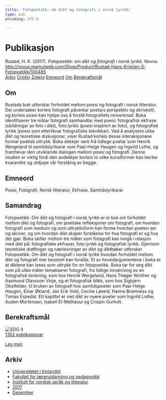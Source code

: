 ```yaml
---
title: 'Fotopoetikk: om dikt og fotografi i norsk lyrikk'
type: pub
encoding: UTF-8

---
```

<h1>Publikasjon</h1>
<article id="csl-bib-container-S4HSIC2T" class="csl-bib-container">
  <div class="csl-bib-body"> <div class="csl-entry">Rustad, H. K. (2017). <i>Fotopoetikk: om dikt og fotografi i norsk lyrikk</i>. Novus. <a href="http://novus.mamutweb.com/Shop/Product/Rustad-Hans-Kristian-S-Fotopoetikk/100485">http://novus.mamutweb.com/Shop/Product/Rustad-Hans-Kristian-S-Fotopoetikk/100485</a></div> </div>
  <div class="csl-bib-buttons">
    <a href="#taxonomy-article-S4HSIC2T" alt="archive" class="csl-bib-button">Arkiv</a>
    <a href="https://app.cristin.no/results/show.jsf?id=1527774" alt="Cristin" class="csl-bib-button">Cristin</a>
    <a href="http://zotero.org/groups/5881554/items/S4HSIC2T" alt="Zotero" class="csl-bib-button">Zotero</a>
    <a href="#keywords-article-S4HSIC2T" alt="keywords" class="csl-bib-button">Emneord</a>
    <a href="#about-article-S4HSIC2T" alt="about_pub" class="csl-bib-button">Om</a>
    <a href="#sdg-article-S4HSIC2T" alt="sdg" class="csl-bib-button">Berekraftsmål</a>
  </div>
  <div id="csl-bib-meta-container-S4HSIC2T"></div>
</article>
<div id="csl-bib-meta-S4HSIC2T" class="csl-bib-meta">
  <article id="about-article-S4HSIC2T" class="about_pub-article">
    <h1>Om</h1>
    Rustads bok utforskar forholdet mellom poesi og fotografi i norsk litteratur. Dei undersøker korleis fotografi påverkar poetars perspektiv og skrivestil, og korleis poesi kan hjelpe oss å forstå fotografiets innverknad. Boka identifiserer tre måtar fotografi samhandlar med poesi: fotografisk ekfrase (skildringar av foto i dikt), foto.lyrikk (poesi inspirert av foto), og fotografisk lyrikk (poesi som etterliknar fotografiske teknikkar). Ved å analysere ulike dikt og teoretiske diskusjonar, viser Rustad korleis desse interaksjonane formar poetisk uttrykk. Boka dekkjer verk frå tidlege poetar som Henrik Wergeland til samtidslyrikarar som Paal-Helge Haugen og Ingvild Lothe, og framhevar den utviklande dialogen mellom poesi og fotografi. Denne studien er viktig fordi den avdekkjer korleis to ulike kunstformer kan berike kvarandre og utdjupe vår forståing av begge.
  </article>
  <article id="keywords-article-S4HSIC2T" class="keywords-article">
    <h1>Emneord</h1>
    Poesi, Fotografi, Norsk litteratur, Ekfrase, Samtidslyrikarar
  </article>
  <article id="abstract-article-S4HSIC2T" class="abstract-article">
    <h1>Samandrag</h1>
    Fotopoetikk. Om dikt og fotografi i norsk lyrikk er ei bok om forholdet mellom dikt og fotografi, om poetiske refleksjoner om fotografi, om hvordan fotografi som medium og som uttrykksform kan forme hvordan poeten ser og skriver, og om hvordan dikt skaper forståelse for hva fotografi er og hva det gjør. Boka skiller mellom tre måter som fotografi kan inngå i relasjon med dikt på: fotografiske ekfraser, foto.lyrikk og fotografisk lyrikk. Gjennom teoretiske drøftinger og nærlesninger av dikt og diktbøker utforsker Fotopoetikk. Om dikt og fotografi i norsk lyrikk hvordan forholdet mellom dikt og fotografi mer bestemt kan forstås. Et av hovedargumentene i boka er at diktene kan leses som uttrykk for en fotopoetikk. Boka tar for seg dikt som på ulike måter tematiserer fotografi, fra tidlige innskriving av en fotografisk tenkning, som hos Henrik Wergeland, Hans Thøger Winther og Aasmund Olavsson Vinje, og et fotografisk blikk, som hos Sigbjørn Obstfelder, til bruken av fotografi hos samtidspoeter som Paal-Helge Haugen, Einar Økland, Jan Erik Vold, Cecilie Løveid, Hanne Bramness og Tomas Espedal. Ett kapittel er viet dikt av nyere poeter som Ingvild Lothe, Auden Mortensen, Isabell El-Melhaoui og Crispin Gurholt.
  </article>
  <article id="sdg-article-S4HSIC2T" class="sdg-article">
    <h1>Berekraftsmål</h1>
    <div class="sdg-container"><div id="sdg4" class="sdg">
        <img src="{{< params subfolder >}}images/sdg/sdg04_nn.png" class="image" alt="SDG 4">
        <div class="sdg-overlay">
          <a href="/nn/archive/?key=?sdg=4#archive" class="sdg-publication-count"><span>1352</span> publikasjonar</a>
          <p><a href="https://fn.no/om-fn/fns-baerekraftsmaal/god-utdanning?lang=nno-NO" class="sdg-read-more">Les meir</a></p>
        </div>
      </div></div>
  </article>
  <article id="taxonomy-article-S4HSIC2T" class="taxonomy-article">
    <h1>Arkiv</h1>
    <ul>
      <li>
        <a href="/nn/archive/?key=3DCRN523">Universitetet i Innlandet</a>
      </li>
      <li>
        <a href="/nn/archive/?key=WYNZA47F">Fakultet for lærerutdanning og pedagogikk</a>
      </li>
      <li>
        <a href="/nn/archive/?key=T9U6ILTU">Institutt for nordisk språk og litteratur</a>
      </li>
      <li>
        <a href="/nn/archive/?key=ZXPJXTL9">2017</a>
      </li>
      <li>
        <a href="/nn/archive/?key=K46NGGNP">Desember</a>
      </li>
    </ul>
  </article>
</div>
